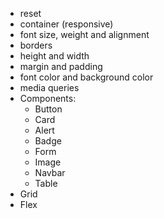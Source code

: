 - reset
- container (responsive)
- font size, weight and alignment
- borders
- height and width
- margin and padding
- font color and background color
- media queries
- Components:
    - Button
    - Card
    - Alert
    - Badge
    - Form
    - Image
    - Navbar
    - Table
- Grid
- Flex